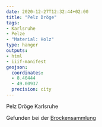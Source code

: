 ```yaml
---
date: 2020-12-27T12:32:44+02:00
title: "Pelz Dröge"
tags:
- Karlsruhe
- Pelze
- "Material: Holz"
type: hanger
outputs:
- html
- iiif-manifest
geojson:
  coordinates:
  - 8.40444
  - 49.00937
  precision: city
---
```

Pelz Dröge
Karlsruhe

<div class="source">Gefunden bei der <a href="https://www.neue-arbeit-brockensammlung.de/geschaefte/gebrauchtmoebelkaufhaus/">Brockensammlung</a></div>
